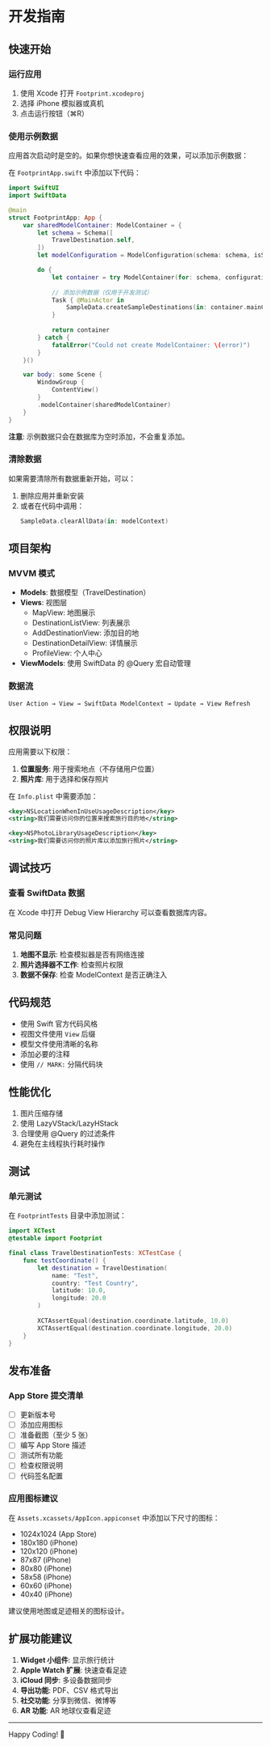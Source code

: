# 开发指南

## 快速开始

### 运行应用

1. 使用 Xcode 打开 `Footprint.xcodeproj`
2. 选择 iPhone 模拟器或真机
3. 点击运行按钮（⌘R）

### 使用示例数据

应用首次启动时是空的。如果你想快速查看应用的效果，可以添加示例数据：

在 `FootprintApp.swift` 中添加以下代码：

```swift
import SwiftUI
import SwiftData

@main
struct FootprintApp: App {
    var sharedModelContainer: ModelContainer = {
        let schema = Schema([
            TravelDestination.self,
        ])
        let modelConfiguration = ModelConfiguration(schema: schema, isStoredInMemoryOnly: false)

        do {
            let container = try ModelContainer(for: schema, configurations: [modelConfiguration])
            
            // 添加示例数据（仅用于开发测试）
            Task { @MainActor in
                SampleData.createSampleDestinations(in: container.mainContext)
            }
            
            return container
        } catch {
            fatalError("Could not create ModelContainer: \(error)")
        }
    }()

    var body: some Scene {
        WindowGroup {
            ContentView()
        }
        .modelContainer(sharedModelContainer)
    }
}
```

**注意**: 示例数据只会在数据库为空时添加，不会重复添加。

### 清除数据

如果需要清除所有数据重新开始，可以：

1. 删除应用并重新安装
2. 或者在代码中调用：
   ```swift
   SampleData.clearAllData(in: modelContext)
   ```

## 项目架构

### MVVM 模式

- **Models**: 数据模型（TravelDestination）
- **Views**: 视图层
  - MapView: 地图展示
  - DestinationListView: 列表展示
  - AddDestinationView: 添加目的地
  - DestinationDetailView: 详情展示
  - ProfileView: 个人中心
- **ViewModels**: 使用 SwiftData 的 @Query 宏自动管理

### 数据流

```
User Action → View → SwiftData ModelContext → Update → View Refresh
```

## 权限说明

应用需要以下权限：

1. **位置服务**: 用于搜索地点（不存储用户位置）
2. **照片库**: 用于选择和保存照片

在 `Info.plist` 中需要添加：

```xml
<key>NSLocationWhenInUseUsageDescription</key>
<string>我们需要访问你的位置来搜索旅行目的地</string>

<key>NSPhotoLibraryUsageDescription</key>
<string>我们需要访问你的照片库以添加旅行照片</string>
```

## 调试技巧

### 查看 SwiftData 数据

在 Xcode 中打开 Debug View Hierarchy 可以查看数据库内容。

### 常见问题

1. **地图不显示**: 检查模拟器是否有网络连接
2. **照片选择器不工作**: 检查照片权限
3. **数据不保存**: 检查 ModelContext 是否正确注入

## 代码规范

- 使用 Swift 官方代码风格
- 视图文件使用 `View` 后缀
- 模型文件使用清晰的名称
- 添加必要的注释
- 使用 `// MARK:` 分隔代码块

## 性能优化

1. 图片压缩存储
2. 使用 LazyVStack/LazyHStack
3. 合理使用 @Query 的过滤条件
4. 避免在主线程执行耗时操作

## 测试

### 单元测试

在 `FootprintTests` 目录中添加测试：

```swift
import XCTest
@testable import Footprint

final class TravelDestinationTests: XCTestCase {
    func testCoordinate() {
        let destination = TravelDestination(
            name: "Test",
            country: "Test Country",
            latitude: 10.0,
            longitude: 20.0
        )
        
        XCTAssertEqual(destination.coordinate.latitude, 10.0)
        XCTAssertEqual(destination.coordinate.longitude, 20.0)
    }
}
```

## 发布准备

### App Store 提交清单

- [ ] 更新版本号
- [ ] 添加应用图标
- [ ] 准备截图（至少 5 张）
- [ ] 编写 App Store 描述
- [ ] 测试所有功能
- [ ] 检查权限说明
- [ ] 代码签名配置

### 应用图标建议

在 `Assets.xcassets/AppIcon.appiconset` 中添加以下尺寸的图标：
- 1024x1024 (App Store)
- 180x180 (iPhone)
- 120x120 (iPhone)
- 87x87 (iPhone)
- 80x80 (iPhone)
- 58x58 (iPhone)
- 60x60 (iPhone)
- 40x40 (iPhone)

建议使用地图或足迹相关的图标设计。

## 扩展功能建议

1. **Widget 小组件**: 显示旅行统计
2. **Apple Watch 扩展**: 快速查看足迹
3. **iCloud 同步**: 多设备数据同步
4. **导出功能**: PDF、CSV 格式导出
5. **社交功能**: 分享到微信、微博等
6. **AR 功能**: AR 地球仪查看足迹

---

Happy Coding! 🚀

